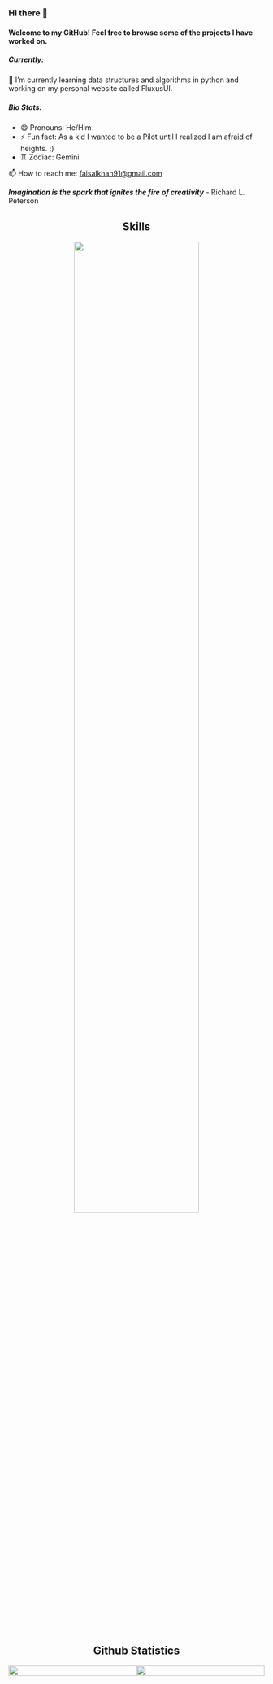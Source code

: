 ### Hi there 👋

#### Welcome to my GitHub! Feel free to browse some of the projects I have worked on.

##### Currently: 
🌱 I’m currently learning data structures and algorithms in python and working on my personal website called FluxusUI.

##### Bio Stats: 
- 😄 Pronouns: He/Him
- ⚡ Fun fact: As a kid I wanted to be a Pilot until I realized I am afraid of heights. ;)
- ♊️ Zodiac: Gemini

📫 How to reach me: faisalkhan91@gmail.com

**_Imagination is the spark that ignites the fire of creativity_** - Richard L. Peterson

<!--
**faisalkhan91/faisalkhan91** is a ✨ _special_ ✨ repository because its `README.md` (this file) appears on your GitHub profile.

Here are some ideas to get you started:

- 🔭 I’m currently working on ...
- 🌱 I’m currently learning ...
- 👯 I’m looking to collaborate on ...
- 🤔 I’m looking for help with ...
- 💬 Ask me about ...
- 📫 How to reach me: ...
- 😄 Pronouns: ...
- ⚡ Fun fact: ...
-->

<h2 align="center">Skills</h2>
<p align="center">
  <a href="https://skillicons.dev">
    <img src="https://skillicons.dev/icons?i=angular,ansible,aws,azure,bash,c,cs,cpp,codepen,css,discord,django,docker,dotnet,firebase,git,github,githubactions,gitlab,html,java,js,jenkins,kafka,kubernetes,latex,linux,mongodb,mysql,netlify,nginx,nodejs,openshift,postgres,postman,powershell,py,r,raspberrypi,stackoverflow,selenium,vim,visualstudio,vscode&perline=22" width=70% />
  </a>
</p>

<h2 align="center">Github Statistics </h2>
<div style="display: flex; flex-direction: row;">
 <img class="img" style="height: 100%;" src="https://github-readme-stats.vercel.app/api?username=faisalkhan91&show_icons=true&theme=kacho_ga&bg_color=00000000" />
 <img class="img" style="height: 100%;" src="https://github-readme-stats.vercel.app/api/top-langs/?username=faisalkhan91&theme=kacho_ga&langs_count=8&layout=compact&hide_border=true&bg_color=00000000" />
</div>

